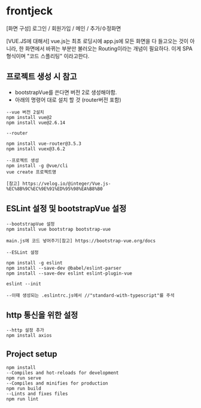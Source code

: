 # frontjeck
[화면 구성]
로그인 / 회원가입 / 메인 / 추가/수정화면

[VUE.JS에 대해서]
vue.js는 최초 로딩시에 app.js에 모든 화면을 다 들고오는 것이 아니라, 
한 화면에서 바뀌는 부분만 불러오는 Routing이라는 개념이 필요하다. 이게 SPA 형식이며  "코드 스플리팅" 이라고한다.


## 프로젝트 생성 시 참고
- bootstrapVue를 쓴다면 버전 2로 생성해야함.
- 아래의 명령어 대로 설치 할 것 (router버전 포함)
```
--vue 버전 2설치
npm install vue@2
npm install vue@2.6.14

--router

npm install vue-router@3.5.3
npm install vuex@3.6.2

--프로젝트 생성
npm install -g @vue/cli
vue create 프로젝트명

[참고] https://velog.io/@integer/Vue.js-%EC%8B%9C%EC%9E%91%ED%95%98%EA%B8%B0

```

## ESLint 설정 및 bootstrapVue 설정
```
--bootstrapVue 설정
npm install vue bootstrap bootstrap-vue

main.js에 코드 넣어주기[참고] https://bootstrap-vue.org/docs

--ESLint 설정

npm install -g eslint
npm install --save-dev @babel/eslint-parser
npm install --save-dev eslint eslint-plugin-vue

eslint --init

--이때 생성되는 .eslintrc.js에서 //"standard-with-typescript"를 주석

```

## http 통신을 위한 설정
```
--http 설정 추가
npm install axios

```


## Project setup
```
npm install
--Compiles and hot-reloads for development
npm run serve
--Compiles and minifies for production
npm run build
--Lints and fixes files
npm run lint

```



